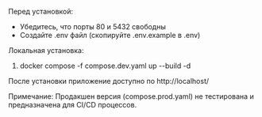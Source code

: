 Перед установкой:
- Убедитесь, что порты 80 и 5432 свободны
- Создайте .env файл (скопируйте .env.example в .env)

Локальная установка:
1. docker compose -f compose.dev.yaml up --build -d

После установки приложение доступно по http://localhost/

Примечание: Продакшен версия (compose.prod.yaml) не тестирована и предназначена для CI/CD процессов.